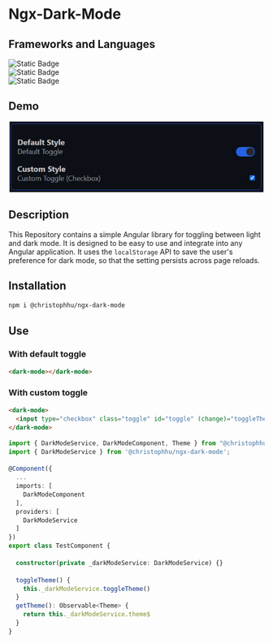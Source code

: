 # Ngx-Dark-Mode

## Frameworks and Languages
<p align="left">
  <img alt="Static Badge" src="https://img.shields.io/badge/19.2.0-000000?style=for-the-badge&logo=angular&logoColor=white&label=Angular&labelColor=000000"><br>
  <img alt="Static Badge" src="https://img.shields.io/badge/4.1.3-000000?style=for-the-badge&logo=tailwindcss&logoColor=white&label=Tailwind&labelColor=06B6D4&color=000000"><br>
  <img alt="Static Badge" src="https://img.shields.io/badge/5.7.2-000000?style=for-the-badge&logo=typescript&logoColor=white&label=Typescript&labelColor=007ACC&color=000000">
</p>

## Demo
<p align="center">
  <a href="https://christophhu.github.io/ngx-dark-mode-toggle"><img src="https://github.com/ChristophHu/ChristophHu/blob/main/assets/gif/ngx-dark-mode-toggle.gif" width="500" alt="image" /></a>
</p>

## Description
This Repository contains a simple Angular library for toggling between light and dark mode. It is designed to be easy to use and integrate into any Angular application.
It uses the `localStorage` API to save the user's preference for dark mode, so that the setting persists across page reloads.

## Installation
```bash
npm i @christophhu/ngx-dark-mode
```

## Use
### With default toggle
```html
<dark-mode></dark-mode>
```

### With custom toggle
```html
<dark-mode>
  <input type="checkbox" class="toggle" id="toggle" (change)="toggleTheme()"/>
</dark-mode>
```

```typescript
import { DarkModeService, DarkModeComponent, Theme } from "@christophhu/ngx-dark-mode-toggle";
import { DarkModeService } from '@christophhu/ngx-dark-mode';

@Component({
  ...
  imports: [
    DarkModeComponent
  ],
  providers: [
    DarkModeService
  ]
})
export class TestComponent {
  
  constructor(private _darkModeService: DarkModeService) {}

  toggleTheme() {
    this._darkModeService.toggleTheme()
  }
  getTheme(): Observable<Theme> {
    return this._darkModeService.theme$
  }
}
```
